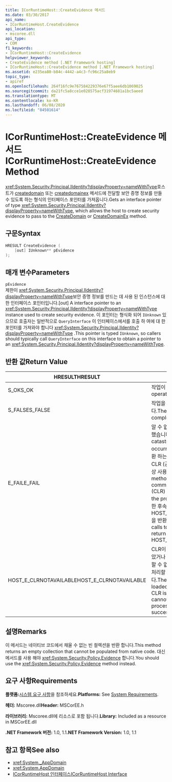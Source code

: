 ```yaml
---
title: ICorRuntimeHost::CreateEvidence 메서드
ms.date: 03/30/2017
api_name:
- ICorRuntimeHost.CreateEvidence
api_location:
- mscoree.dll
api_type:
- COM
f1_keywords:
- ICorRuntimeHost::CreateEvidence
helpviewer_keywords:
- CreateEvidence method [.NET Framework hosting]
- ICorRuntimeHost::CreateEvidence method [.NET Framework hosting]
ms.assetid: e235ea80-b84c-4442-a4c3-fc96c25a8eb9
topic_type:
- apiref
ms.openlocfilehash: 264f16fc9e767584229376e67f5aee6db1069025
ms.sourcegitcommit: da21fc5a8cce1e028575acf31974681a1bc5aeed
ms.translationtype: MT
ms.contentlocale: ko-KR
ms.lasthandoff: 06/08/2020
ms.locfileid: "84501614"
---
```

# <a name="icorruntimehostcreateevidence-method"></a><span data-ttu-id="e03ea-102">ICorRuntimeHost::CreateEvidence 메서드</span><span class="sxs-lookup"><span data-stu-id="e03ea-102">ICorRuntimeHost::CreateEvidence Method</span></span>
<span data-ttu-id="e03ea-103"><xref:System.Security.Principal.IIdentity?displayProperty=nameWithType>호스트가 [createdomain](icorruntimehost-createdomain-method.md) 또는 [createdomainex](icorruntimehost-createdomainex-method.md) 메서드에 전달할 보안 증명 정보를 만들 수 있도록 하는 형식의 인터페이스 포인터를 가져옵니다.</span><span class="sxs-lookup"><span data-stu-id="e03ea-103">Gets an interface pointer of type <xref:System.Security.Principal.IIdentity?displayProperty=nameWithType>, which allows the host to create security evidence to pass to the [CreateDomain](icorruntimehost-createdomain-method.md) or [CreateDomainEx](icorruntimehost-createdomainex-method.md) method.</span></span>  
  
## <a name="syntax"></a><span data-ttu-id="e03ea-104">구문</span><span class="sxs-lookup"><span data-stu-id="e03ea-104">Syntax</span></span>  
  
```cpp  
HRESULT CreateEvidence (  
    [out] IUnknown** pEvidence  
);  
```  
  
## <a name="parameters"></a><span data-ttu-id="e03ea-105">매개 변수</span><span class="sxs-lookup"><span data-stu-id="e03ea-105">Parameters</span></span>  
 `pEvidence`  
 <span data-ttu-id="e03ea-106">제한이 <xref:System.Security.Principal.IIdentity?displayProperty=nameWithType>보안 증명 정보를 만드는 데 사용 된 인스턴스에 대 한 인터페이스 포인터입니다.</span><span class="sxs-lookup"><span data-stu-id="e03ea-106">[out] A interface pointer to an <xref:System.Security.Principal.IIdentity?displayProperty=nameWithType> instance used to create security evidence.</span></span> <span data-ttu-id="e03ea-107">이 포인터는 형식화 되어 `IUnknown` 있으므로 호출자는 일반적으로 `QueryInterface` 이 인터페이스에서를 호출 하 여에 대 한 포인터를 가져와야 합니다 <xref:System.Security.Principal.IIdentity?displayProperty=nameWithType> .</span><span class="sxs-lookup"><span data-stu-id="e03ea-107">This pointer is typed `IUnknown`, so callers should typically call `QueryInterface` on this interface to obtain a pointer to an <xref:System.Security.Principal.IIdentity?displayProperty=nameWithType>.</span></span>  
  
## <a name="return-value"></a><span data-ttu-id="e03ea-108">반환 값</span><span class="sxs-lookup"><span data-stu-id="e03ea-108">Return Value</span></span>  
  
|<span data-ttu-id="e03ea-109">HRESULT</span><span class="sxs-lookup"><span data-stu-id="e03ea-109">HRESULT</span></span>|<span data-ttu-id="e03ea-110">설명</span><span class="sxs-lookup"><span data-stu-id="e03ea-110">Description</span></span>|  
|-------------|-----------------|  
|<span data-ttu-id="e03ea-111">S_OK</span><span class="sxs-lookup"><span data-stu-id="e03ea-111">S_OK</span></span>|<span data-ttu-id="e03ea-112">작업이 완료되었습니다.</span><span class="sxs-lookup"><span data-stu-id="e03ea-112">The operation was successful.</span></span>|  
|<span data-ttu-id="e03ea-113">S_FALSE</span><span class="sxs-lookup"><span data-stu-id="e03ea-113">S_FALSE</span></span>|<span data-ttu-id="e03ea-114">작업을 완료 하지 못했습니다.</span><span class="sxs-lookup"><span data-stu-id="e03ea-114">The operation failed to complete.</span></span>|  
|<span data-ttu-id="e03ea-115">E_FAIL</span><span class="sxs-lookup"><span data-stu-id="e03ea-115">E_FAIL</span></span>|<span data-ttu-id="e03ea-116">알 수 없는 치명적인 오류가 발생 했습니다.</span><span class="sxs-lookup"><span data-stu-id="e03ea-116">An unknown, catastrophic failure occurred.</span></span> <span data-ttu-id="e03ea-117">메서드가 E_FAIL 반환 하는 경우 해당 프로세스에서 CLR (공용 언어 런타임)을 더 이상 사용할 수 없습니다.</span><span class="sxs-lookup"><span data-stu-id="e03ea-117">If a method returns E_FAIL, the common language runtime (CLR) is no longer usable in the process.</span></span> <span data-ttu-id="e03ea-118">호스팅 Api에 대 한 후속 호출은 HOST_E_CLRNOTAVAILABLE을 반환 합니다.</span><span class="sxs-lookup"><span data-stu-id="e03ea-118">Subsequent calls to any hosting APIs return HOST_E_CLRNOTAVAILABLE.</span></span>|  
|<span data-ttu-id="e03ea-119">HOST_E_CLRNOTAVAILABLE</span><span class="sxs-lookup"><span data-stu-id="e03ea-119">HOST_E_CLRNOTAVAILABLE</span></span>|<span data-ttu-id="e03ea-120">CLR이 프로세스에 로드 되지 않았거나 CLR이 관리 코드를 실행할 수 없거나 호출을 성공적으로 처리할 수 없는 상태에 있습니다.</span><span class="sxs-lookup"><span data-stu-id="e03ea-120">The CLR has not been loaded into a process, or the CLR is in a state in which it cannot run managed code or process the call successfully.</span></span>|  
  
## <a name="remarks"></a><span data-ttu-id="e03ea-121">설명</span><span class="sxs-lookup"><span data-stu-id="e03ea-121">Remarks</span></span>  
 <span data-ttu-id="e03ea-122">이 메서드는 네이티브 코드에서 채울 수 없는 빈 컬렉션을 반환 합니다.</span><span class="sxs-lookup"><span data-stu-id="e03ea-122">This method returns an empty collection that cannot be populated from native code.</span></span> <span data-ttu-id="e03ea-123">대신 메서드를 사용 해야 <xref:System.Security.Policy.Evidence> 합니다.</span><span class="sxs-lookup"><span data-stu-id="e03ea-123">You should use the <xref:System.Security.Policy.Evidence> method instead.</span></span>  
  
## <a name="requirements"></a><span data-ttu-id="e03ea-124">요구 사항</span><span class="sxs-lookup"><span data-stu-id="e03ea-124">Requirements</span></span>  
 <span data-ttu-id="e03ea-125">**플랫폼:**[시스템 요구 사항](../../get-started/system-requirements.md)을 참조하세요.</span><span class="sxs-lookup"><span data-stu-id="e03ea-125">**Platforms:** See [System Requirements](../../get-started/system-requirements.md).</span></span>  
  
 <span data-ttu-id="e03ea-126">**헤더:** Mscoree.dll</span><span class="sxs-lookup"><span data-stu-id="e03ea-126">**Header:** MSCorEE.h</span></span>  
  
 <span data-ttu-id="e03ea-127">**라이브러리:** Mscoree.dll에 리소스로 포함 됩니다.</span><span class="sxs-lookup"><span data-stu-id="e03ea-127">**Library:** Included as a resource in MSCorEE.dll</span></span>  
  
 <span data-ttu-id="e03ea-128">**.NET Framework 버전:** 1.0, 1.1</span><span class="sxs-lookup"><span data-stu-id="e03ea-128">**.NET Framework Version:** 1.0, 1.1</span></span>  
  
## <a name="see-also"></a><span data-ttu-id="e03ea-129">참고 항목</span><span class="sxs-lookup"><span data-stu-id="e03ea-129">See also</span></span>

- <xref:System._AppDomain>
- <xref:System.AppDomain>
- [<span data-ttu-id="e03ea-130">ICorRuntimeHost 인터페이스</span><span class="sxs-lookup"><span data-stu-id="e03ea-130">ICorRuntimeHost Interface</span></span>](icorruntimehost-interface.md)

